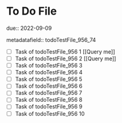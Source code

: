 # To Do File

due:: 2022-09-09

metadatafield:: todoTestFile_956_74

- [ ] Task of todoTestFile_956 1 [[Query me]]
- [ ] Task of todoTestFile_956 2 [[Query me]]
- [ ] Task of todoTestFile_956 3
- [ ] Task of todoTestFile_956 4
- [ ] Task of todoTestFile_956 5
- [ ] Task of todoTestFile_956 6
- [ ] Task of todoTestFile_956 7
- [ ] Task of todoTestFile_956 8
- [ ] Task of todoTestFile_956 9
- [ ] Task of todoTestFile_956 10